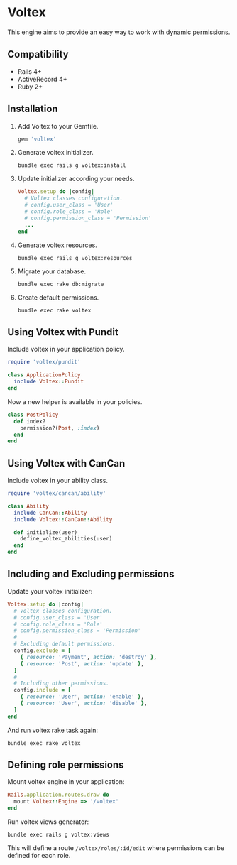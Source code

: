 # Voltex
This engine aims to provide an easy way to work with dynamic permissions.


## Compatibility
* Rails 4+
* ActiveRecord 4+
* Ruby 2+


## Installation
1. Add Voltex to your Gemfile.

    ```ruby
    gem 'voltex'
    ```

2. Generate voltex initializer.

    ```
    bundle exec rails g voltex:install
    ```

3. Update initializer according your needs.

    ```ruby
    Voltex.setup do |config|
      # Voltex classes configuration.
      # config.user_class = 'User'
      # config.role_class = 'Role'
      # config.permission_class = 'Permission'
      ...
    end
    ```

4. Generate voltex resources.

    ```
    bundle exec rails g voltex:resources
    ```

5. Migrate your database.

    ```
    bundle exec rake db:migrate
    ```

6. Create default permissions.

    ```
    bundle exec rake voltex
    ```


## Using Voltex with Pundit
Include voltex in your application policy.
```ruby
require 'voltex/pundit'

class ApplicationPolicy
  include Voltex::Pundit
end
```
Now a new helper is available in your policies.
```ruby
class PostPolicy
  def index?
    permission?(Post, :index)
  end
end
```


## Using Voltex with CanCan
Include voltex in your ability class.
```ruby
require 'voltex/cancan/ability'

class Ability
  include CanCan::Ability
  include Voltex::CanCan::Ability

  def initialize(user)
    define_voltex_abilities(user)
  end
end
```


## Including and Excluding permissions
Update your voltex initializer:
```ruby
Voltex.setup do |config|
  # Voltex classes configuration.
  # config.user_class = 'User'
  # config.role_class = 'Role'
  # config.permission_class = 'Permission'
  #
  # Excluding default permissions.
  config.exclude = [
    { resource: 'Payment', action: 'destroy' },
    { resource: 'Post', action: 'update' },
  ]
  #
  # Including other permissions.
  config.include = [
    { resource: 'User', action: 'enable' },
    { resource: 'User', action: 'disable' },
  ]
end
```
And run voltex rake task again:
```
bundle exec rake voltex
```


## Defining role permissions
Mount voltex engine in your application:
```ruby
Rails.application.routes.draw do
  mount Voltex::Engine => '/voltex'
end
```
Run voltex views generator:
```
bundle exec rails g voltex:views
```
This will define a route `/voltex/roles/:id/edit` where
permissions can be defined for each role.

